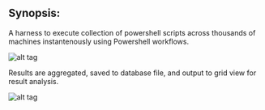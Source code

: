 
Synopsis:
-----------------------------------

A harness to execute collection of powershell scripts across thousands of machines instantenously using Powershell workflows. 

![alt tag](https://github.com/dstaulcu/PowerOps/blob/master/screencap1.jpg)

Results are aggregated, saved to database file, and output to grid view for result analysis.

![alt tag](https://github.com/dstaulcu/PowerOps/blob/master/screencap2.jpg)

